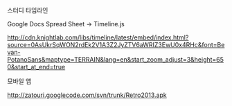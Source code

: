 스터디 타임라인

Google Docs Spread Sheet -> Timeline.js

http://cdn.knightlab.com/libs/timeline/latest/embed/index.html?source=0AsUkrSqWON2rdEk2V1A3Z2JyZTV6aWRIZ3EwU0x4RHc&font=Bevan-PotanoSans&maptype=TERRAIN&lang=en&start_zoom_adjust=3&height=650&start_at_end=true

모바일 앱

http://zatouri.googlecode.com/svn/trunk/Retro2013.apk